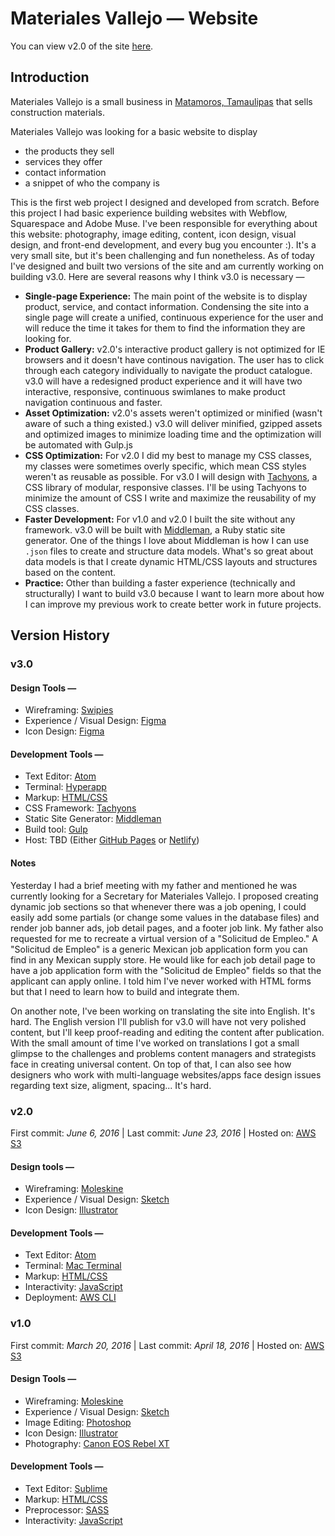 # Materiales Vallejo — Website

You can view v2.0 of the site [here](http://materialesvallejo.com/).

## Introduction
Materiales Vallejo is a small business in [Matamoros, Tamaulipas](https://www.google.com.mx/webhp?sourceid=chrome-instant&ion=1&espv=2&ie=UTF-8#q=matamoros%2C%20tamaulipas) that sells construction materials.

Materiales Vallejo was looking for a basic website to display
  + the products they sell
  + services they offer
  + contact information
  + a snippet of who the company is

This is the first web project I designed and developed from scratch. Before this project I had basic experience building websites with Webflow, Squarespace and Adobe Muse. I've been responsible for everything about this website: photography, image editing, content, icon design, visual design, and front-end development, and every bug you encounter :). It's a very small site, but it's been challenging and fun nonetheless. As of today I've designed and built two versions of the site and am currently working on building v3.0. Here are several reasons why I think v3.0 is necessary —
  + __Single-page Experience:__ The main point of the website is to display product, service, and contact information. Condensing the site into a single page will create a unified, continuous experience for the user and will reduce the time it takes for them to find the information they are looking for.
  + __Product Gallery:__ v2.0's interactive product gallery is not optimized for IE browsers and it doesn't have continous navigation. The user has to click through each category individually to navigate the product catalogue. v3.0 will have a redesigned product experience and it will have two interactive, responsive, continuous swimlanes to make product navigation continuous and faster.
  + __Asset Optimization:__ v2.0's assets weren't optimized or minified (wasn't aware of such a thing existed.) v3.0 will deliver minified, gzipped assets and optimized images to minimize loading time and the optimization will be automated with Gulp.js
  + __CSS Optimization:__ For v2.0 I did my best to manage my CSS classes, my classes were sometimes overly specific, which mean CSS styles weren't as reusable as possible. For v3.0 I will design with [Tachyons](http://tachyons.io/), a CSS library of modular, responsive classes. I'll be using Tachyons to minimize the amount of CSS I write and maximize the reusability of my CSS classes.
  + __Faster Development:__ For v1.0 and v2.0 I built the site without any framework. v3.0 will be built with [Middleman](https://middlemanapp.com/), a Ruby static site generator. One of the things I love about Middleman is how I can use `.json` files to create and structure data models. What's so great about data models is that I create dynamic HTML/CSS layouts and structures based on the content.
  + __Practice:__ Other than building a faster experience (technically and structurally) I want to build v3.0 because I want to learn more about how I can improve my previous work to create better work in future projects.

## Version History
### v3.0
#### Design Tools —
  + Wireframing: [Swipies](http://www.swipi.es/)
  + Experience / Visual Design: [Figma](https://www.figma.com/)
  + Icon Design: [Figma](https://www.figma.com/)

#### Development Tools —
  + Text Editor: [Atom](https://atom.io/)
  + Terminal: [Hyperapp](https://hyper.is/)
  + Markup: [HTML/CSS](https://developer.mozilla.org/en-US/)
  + CSS Framework: [Tachyons](http://tachyons.io/)
  + Static Site Generator: [Middleman](https://middlemanapp.com/)
  + Build tool: [Gulp](http://gulpjs.com/)
  + Host: TBD (Either [GitHub Pages](https://pages.github.com/) or [Netlify](https://www.netlify.com/))

#### Notes
Yesterday I had a brief meeting with my father and mentioned he was currently looking for a Secretary for Materiales Vallejo. I proposed creating dynamic job sections so that whenever there was a job opening, I could easily add some partials (or change some values in the database files) and render job banner ads, job detail pages, and a footer job link. My father also requested for me to recreate a virtual version of a "Solicitud de Empleo." A "Solicitud de Empleo" is a generic Mexican job application form you can find in any Mexican supply store. He would like for each job detail page to have a job application form with the "Solicitud de Empleo" fields so that the applicant can apply online. I told him I've never worked with HTML forms but that I need to learn how to build and integrate them. 

On another note, I've been working on translating the site into English. It's hard. The English version I'll publish for v3.0 will have not very polished content, but I'll keep proof-reading and editing the content after publication. With the small amount of time I've worked on translations I got a small glimpse to the challenges and problems content managers and strategists face in creating universal content. On top of that, I can also see how designers who work with multi-language websites/apps face design issues regarding text size, aligment, spacing... It's hard. 

### v2.0
First commit: _June 6, 2016_  |  Last commit: _June 23, 2016_  |  Hosted on: [AWS S3](https://aws.amazon.com/s3/)
#### Design tools —
  + Wireframing: [Moleskine](http://www.moleskine.com/collections/model/product/squared-soft-notebook-large)
  + Experience / Visual Design: [Sketch](https://sketchapp.com/)
  + Icon Design: [Illustrator](http://www.adobe.com/products/illustrator.html)

#### Development Tools —
  + Text Editor: [Atom](https://atom.io/)
  + Terminal: [Mac Terminal](https://www.google.com.mx/webhp?sourceid=chrome-instant&ion=1&espv=2&ie=UTF-8#q=Mac+Terminal)
  + Markup: [HTML/CSS](https://developer.mozilla.org/en-US/)
  + Interactivity: [JavaScript](https://developer.mozilla.org/en-US/docs/Web/JavaScript)
  + Deployment: [AWS CLI](http://docs.aws.amazon.com/cli/latest/reference/s3/)


### v1.0
First commit: _March 20, 2016_  |  Last commit: _April 18, 2016_  |  Hosted on: [AWS S3](https://aws.amazon.com/s3/)
#### Design Tools —
  + Wireframing: [Moleskine](http://www.moleskine.com/collections/model/product/squared-soft-notebook-large)
  + Experience / Visual Design: [Sketch](https://sketchapp.com/)
  + Image Editing: [Photoshop](http://www.adobe.com/products/photoshop.html)
  + Icon Design: [Illustrator](http://www.adobe.com/products/illustrator.html)
  + Photography: [Canon EOS Rebel XT](https://www.amazon.com/Canon-Digital-Camera-18-55mm-f3-5-5-6/dp/B0007QKN22?th=1)

#### Development Tools —
  + Text Editor: [Sublime](https://www.sublimetext.com/)
  + Markup: [HTML/CSS](https://developer.mozilla.org/en-US/)
  + Preprocessor: [SASS](http://sass-lang.com/)
  + Interactivity: [JavaScript](https://developer.mozilla.org/en-US/docs/Web/JavaScript)
